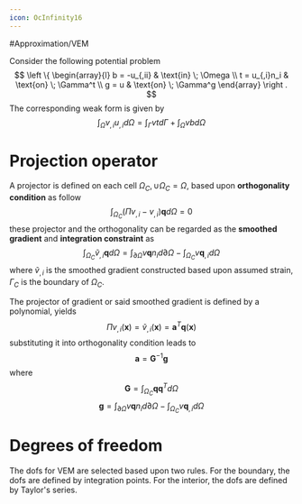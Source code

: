 ```yaml
---
icon: OcInfinity16
---
```

#Approximation/VEM


Consider the following potential problem
$$
\left \{
\begin{array}{l}
    b = -u_{,ii} & \text{in} \; \Omega \\
    t = u_{,i}n_i & \text{on} \; \Gamma^t \\
    g = u & \text{on} \; \Gamma^g
\end{array}
\right .
$$
The corresponding weak form is given by
$$
\int_{\Omega} v_{,i} u_{,i} d\Omega = \int_{\Gamma} v t d\Gamma + \int_{\Omega} v b d\Omega
$$
# Projection operator
A projector is defined on each cell $\Omega_C, \cup \Omega_C=\Omega$, based upon **orthogonality condition** as follow
$$
\int_{\Omega_C}(\Pi v_{,i} - v_{,i}) \boldsymbol q d\Omega = 0
$$
these projector and the orthogonality can be regarded as the **smoothed gradient** and **integration constraint** as
$$
\int_{\Omega_C} \tilde v_{,i} \boldsymbol q d\Omega = \int_{\partial \Omega} v \boldsymbol q n_i d\partial \Omega - \int_{\Omega_C} v \boldsymbol q_{,i} d\Omega
$$
where $\tilde v_{,i}$ is the smoothed gradient constructed based upon assumed strain, $\Gamma_C$ is the boundary of $\Omega_C$.

The projector of gradient or said smoothed gradient is defined by a polynomial, yields
$$
\Pi v_{,i}(\boldsymbol x) = \tilde v_{,i}(\boldsymbol x) = \boldsymbol a^T \boldsymbol q(\boldsymbol x)
$$
substituting it into orthogonality condition leads to
$$
\boldsymbol a = \boldsymbol G^{-1} \boldsymbol g
$$
where
$$
\boldsymbol G = \int_{\Omega_C} \boldsymbol q \boldsymbol q^T d\Omega
$$
$$
\boldsymbol g = \int_{\partial \Omega} v \boldsymbol q n_i d\partial \Omega - \int_{\Omega_C} v \boldsymbol q_{,i} d\Omega
$$

# Degrees of freedom
The dofs for VEM are selected based upon two rules. For the boundary, the dofs are defined by integration points. For the interior, the dofs are defined by Taylor's series.
